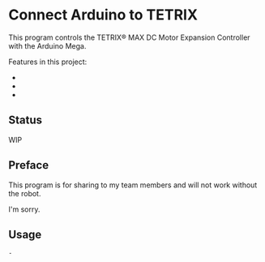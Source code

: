 # Connect Arduino to TETRIX

This program controls the TETRIX® MAX DC Motor Expansion Controller with the Arduino Mega.

Features in this project:

* 
* 
* 

## Status

WIP

## Preface

This program is for sharing to my team members and will not work without the robot.

I'm sorry.

## Usage

`-`
